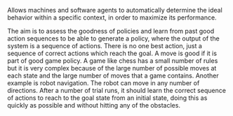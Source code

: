 Allows machines and software agents to automatically determine the ideal behavior within a specific context, in order to maximize its performance.

The aim is to assess the goodness of policies and learn from past good action sequences to be able to generate a policy, where the output of the system is a sequence of actions. There is no one best action, just a sequence of correct actions which reach the goal.
A move is good if it is part of good game policy. A game like chess has a small number of rules but it is very complex because of the large number of possible moves at each state and the large number of moves that a game contains. 
Another example is robot navigation. The robot can move in any number of directions. After a number of trial runs, it should learn the correct sequence of actions to reach to the goal state from an initial state, doing this as quickly as possible and without hitting any of the obstacles. 
